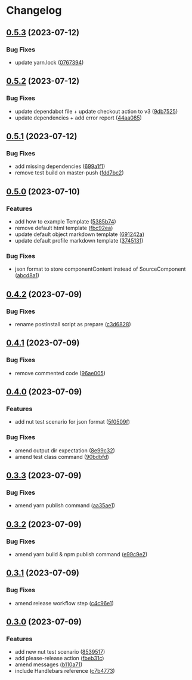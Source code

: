 # Changelog

## [0.5.3](https://github.com/Raspikabek/sfdocs-sfdx-plugin/compare/v0.5.2...v0.5.3) (2023-07-12)


### Bug Fixes

* update yarn.lock ([0767394](https://github.com/Raspikabek/sfdocs-sfdx-plugin/commit/076739473491c32f89edd48503cf0c9fa9746337))

## [0.5.2](https://github.com/Raspikabek/sfdocs-sfdx-plugin/compare/v0.5.1...v0.5.2) (2023-07-12)


### Bug Fixes

* update dependabot file + update checkout action to v3 ([9db7525](https://github.com/Raspikabek/sfdocs-sfdx-plugin/commit/9db7525110522bbfeec0a8f1eadbd633ee09ab60))
* update dependencies + add error report ([44aa085](https://github.com/Raspikabek/sfdocs-sfdx-plugin/commit/44aa08532c123775da8826ed7b4bdf943070196a))

## [0.5.1](https://github.com/Raspikabek/sfdocs-sfdx-plugin/compare/v0.5.0...v0.5.1) (2023-07-12)


### Bug Fixes

* add missing dependencies ([699a1f1](https://github.com/Raspikabek/sfdocs-sfdx-plugin/commit/699a1f143c7113e190969f144218a757d4fe1a2d))
* remove test build on master-push ([fdd7bc2](https://github.com/Raspikabek/sfdocs-sfdx-plugin/commit/fdd7bc25996f44b60e2e71677fb16377a693da49))

## [0.5.0](https://github.com/Raspikabek/sfdocs-sfdx-plugin/compare/v0.4.2...v0.5.0) (2023-07-10)


### Features

* add how to example Template ([5385b74](https://github.com/Raspikabek/sfdocs-sfdx-plugin/commit/5385b748737bf0ecbbeac7a952dc6b122763e7ab))
* remove default html template ([fbc92ea](https://github.com/Raspikabek/sfdocs-sfdx-plugin/commit/fbc92eaf494d6fc8f45e6cf049f2f551d4edb151))
* update default object markdown template ([691242a](https://github.com/Raspikabek/sfdocs-sfdx-plugin/commit/691242aa63aedc1147326043cbd233294dfb20a1))
* update default profile  markdown template ([3745131](https://github.com/Raspikabek/sfdocs-sfdx-plugin/commit/3745131f69793d093c7f6469786c176d97139c06))


### Bug Fixes

* json format to store componentContent instead of SourceComponent ([abcd8a1](https://github.com/Raspikabek/sfdocs-sfdx-plugin/commit/abcd8a193924d7d27faf9a863803585eac2e6553))

## [0.4.2](https://github.com/Raspikabek/sfdocs-sfdx-plugin/compare/v0.4.1...v0.4.2) (2023-07-09)


### Bug Fixes

* rename postinstall script as prepare ([c3d6828](https://github.com/Raspikabek/sfdocs-sfdx-plugin/commit/c3d682891e42b70bddec3d0bec7a814dd7a3ee3c))

## [0.4.1](https://github.com/Raspikabek/sfdocs-sfdx-plugin/compare/v0.4.0...v0.4.1) (2023-07-09)


### Bug Fixes

* remove commented code ([96ae005](https://github.com/Raspikabek/sfdocs-sfdx-plugin/commit/96ae005c20cd4b7ce3ab3ab0b98506a57513241f))

## [0.4.0](https://github.com/Raspikabek/sfdocs-sfdx-plugin/compare/v0.3.3...v0.4.0) (2023-07-09)


### Features

* add nut test scenario for json format ([5f0509f](https://github.com/Raspikabek/sfdocs-sfdx-plugin/commit/5f0509fae614100cee5f931ee4f9ce5b2977c0bb))


### Bug Fixes

* amend output dir expectation ([8e99c32](https://github.com/Raspikabek/sfdocs-sfdx-plugin/commit/8e99c32b677606cfc0f74ddfc77ebc205c6f8b47))
* amend test class command ([90bdbfd](https://github.com/Raspikabek/sfdocs-sfdx-plugin/commit/90bdbfdc3a529b89c883c137a053c794099f5cae))

## [0.3.3](https://github.com/Raspikabek/sfdocs-sfdx-plugin/compare/v0.3.2...v0.3.3) (2023-07-09)


### Bug Fixes

* amend yarn publish command ([aa35ae1](https://github.com/Raspikabek/sfdocs-sfdx-plugin/commit/aa35ae12f9d684c953677387231cfd6d8786a067))

## [0.3.2](https://github.com/Raspikabek/sfdocs-sfdx-plugin/compare/v0.3.1...v0.3.2) (2023-07-09)


### Bug Fixes

* amend yarn build & npm publish command ([e99c9e2](https://github.com/Raspikabek/sfdocs-sfdx-plugin/commit/e99c9e2820f8fceb76f98706c1d03ba73881f7e0))

## [0.3.1](https://github.com/Raspikabek/sfdocs-sfdx-plugin/compare/v0.3.0...v0.3.1) (2023-07-09)


### Bug Fixes

* amend release workflow step ([c4c96e1](https://github.com/Raspikabek/sfdocs-sfdx-plugin/commit/c4c96e16ec04108dc453d68203055ab00bd1ae87))

## [0.3.0](https://github.com/Raspikabek/sfdocs-sfdx-plugin/compare/v0.2.1...v0.3.0) (2023-07-09)


### Features

* add new nut test scenario ([8539517](https://github.com/Raspikabek/sfdocs-sfdx-plugin/commit/8539517b8e9d702b85d405dd0688fcac29faef1b))
* add please-release action ([fbeb31c](https://github.com/Raspikabek/sfdocs-sfdx-plugin/commit/fbeb31c449129466f0e133ee3d69412e935fd350))
* amend messages ([b110a71](https://github.com/Raspikabek/sfdocs-sfdx-plugin/commit/b110a717e1aed28127d5a277c432da9c78c96183))
* include Handlebars reference ([c7b4773](https://github.com/Raspikabek/sfdocs-sfdx-plugin/commit/c7b4773366dd0876c0e60ca595111a3f7c2f0594))
